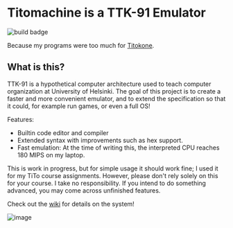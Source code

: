 # Titomachine is a TTK-91 Emulator

![build badge](https://github.com/sevonj/titomachine/actions/workflows/rust.yml/badge.svg)

Because my programs were too much for [Titokone](https://www.cs.helsinki.fi/group/titokone/).

## What is this?
TTK-91 is a hypothetical computer architecture used to teach computer organization at University of Helsinki. The goal of this project is to create a faster and more convenient emulator, and to extend the specification so that it could, for example run games, or even a full OS!

Features:
- Builtin code editor and compiler
- Extended syntax with improvements such as hex support.
- Fast emulation: At the time of writing this, the interpreted CPU reaches 180 MIPS on my laptop.

This is work in progress, but for simple usage it should work fine; I used it for my TiTo course assignments. However, please don't rely solely on this for your course. I take no responsibility. If you intend to do something advanced, you may come across unfinished features.

Check out the [wiki](https://github.com/sevonj/titomachine/wiki) for details on the system!

![image](https://user-images.githubusercontent.com/100710152/230110624-c4e512e7-bed8-4f5e-9495-9f62e89f08a0.png)
